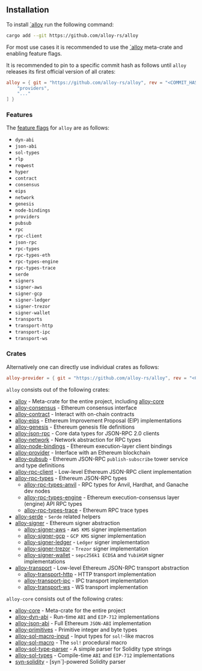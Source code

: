 ## Installation

To install [`alloy](https://github.com/alloy-rs/alloy) run the following command:

```sh
cargo add --git https://github.com/alloy-rs/alloy
```

For most use cases it is recommended to use the [`alloy](https://github.com/alloy-rs/alloy/tree/main/crates/alloy) meta-crate and enabling feature flags.

It is recommended to pin to a specific commit hash as follows until `alloy` releases its first official version of all crates:

```toml
alloy = { git = "https://github.com/alloy-rs/alloy", rev = "<COMMIT_HASH>", features = [
    "providers",
    "..."
] }
```

### Features

The [feature flags](https://github.com/alloy-rs/alloy/blob/main/crates/alloy/src/lib.rs) for `alloy` are as follows:

- `dyn-abi`
- `json-abi`
- `sol-types`
- `rlp`
- `reqwest`
- `hyper`
- `contract`
- `consensus`
- `eips`
- `network`
- `genesis`
- `node-bindings`
- `providers`
- `pubsub`
- `rpc`
- `rpc-client`
- `json-rpc`
- `rpc-types`
- `rpc-types-eth`
- `rpc-types-engine`
- `rpc-types-trace`
- `serde`
- `signers`
- `signer-aws`
- `signer-gcp`
- `signer-ledger`
- `signer-trezor`
- `signer-wallet`
- `transports`
- `transport-http`
- `transport-ipc`
- `transport-ws`

### Crates

Alternatively one can directly use individual crates as follows:

```toml
alloy-provider = { git = "https://github.com/alloy-rs/alloy", rev = "<COMMIT_HASH>" }
```

`alloy` consists out of the following crates:

- [alloy](https://github.com/alloy-rs/alloy/tree/main/crates/alloy) - Meta-crate for the entire project, including [alloy-core](https://github.com/alloy-rs/core/tree/main/crates/core)
- [alloy-consensus](https://github.com/alloy-rs/alloy/tree/main/crates/consensus) - Ethereum consensus interface
- [alloy-contract](https://github.com/alloy-rs/alloy/tree/main/crates/contract) - Interact with on-chain contracts
- [alloy-eips](https://github.com/alloy-rs/alloy/tree/main/crates/eips) - Ethereum Improvement Proposal (EIP) implementations
- [alloy-genesis](https://github.com/alloy-rs/alloy/tree/main/crates/genesis) - Ethereum genesis file definitions
- [alloy-json-rpc](https://github.com/alloy-rs/alloy/tree/main/crates/json-rpc) - Core data types for JSON-RPC 2.0 clients
- [alloy-network](https://github.com/alloy-rs/alloy/tree/main/crates/network) - Network abstraction for RPC types
- [alloy-node-bindings](https://github.com/alloy-rs/alloy/tree/main/crates/node-bindings) - Ethereum execution-layer client bindings
- [alloy-provider](https://github.com/alloy-rs/alloy/tree/main/crates/provider) - Interface with an Ethereum blockchain
- [alloy-pubsub](https://github.com/alloy-rs/alloy/tree/main/crates/pubsub) - Ethereum JSON-RPC `publish-subscribe` tower service and type definitions
- [alloy-rpc-client](https://github.com/alloy-rs/alloy/tree/main/crates/rpc-client) - Low-level Ethereum JSON-RPC client implementation
- [alloy-rpc-types](https://github.com/alloy-rs/alloy/tree/main/crates/rpc-types) - Ethereum JSON-RPC types
  - [alloy-rpc-types-anvil](https://github.com/alloy-rs/alloy/tree/main/crates/rpc-types-anvil) - RPC types for Anvil, Hardhat, and Ganache dev nodes
  - [alloy-rpc-types-engine](https://github.com/alloy-rs/alloy/tree/main/crates/rpc-types-engine) - Ethereum execution-consensus layer (engine) API RPC types
  - [alloy-rpc-types-trace](https://github.com/alloy-rs/alloy/tree/main/crates/rpc-types-trace) - Ethereum RPC trace types
- [alloy-serde](https://github.com/alloy-rs/alloy/tree/main/crates/serde) - `Serde` related helpers
- [alloy-signer](https://github.com/alloy-rs/alloy/tree/main/crates/signer) - Ethereum signer abstraction
  - [alloy-signer-aws]( https://github.com/alloy-rs/alloy/tree/main/crates/signer-aws) - `AWS KMS` signer implementation
  - [alloy-signer-gcp](https://github.com/alloy-rs/alloy/tree/main/crates/signer-gcp) - `GCP KMS` signer implementation
  - [alloy-signer-ledger](https://github.com/alloy-rs/alloy/tree/main/crates/signer-ledger) - `Ledger` signer implementation
  - [alloy-signer-trezor](https://github.com/alloy-rs/alloy/tree/main/crates/signer-trezor) - `Trezor` signer implementation
  - [alloy-signer-wallet](https://github.com/alloy-rs/alloy/tree/main/crates/signer-wallet) - `sepc256k1 ECDSA` and `YubiHSM` signer implementations
- [alloy-transport](https://github.com/alloy-rs/alloy/tree/main/crates/transport) - Low-level Ethereum JSON-RPC transport abstraction
  - [alloy-transport-http](https://github.com/alloy-rs/alloy/tree/main/crates/transport-http) - HTTP transport implementation
  - [alloy-transport-ipc](https://github.com/alloy-rs/alloy/tree/main/crates/transport-ipc) - IPC transport implementation
  - [alloy-transport-ws](https://github.com/alloy-rs/alloy/tree/main/crates/transport-ws) - WS transport implementation

`alloy-core` consists out of the following crates:

- [alloy-core](https://github.com/alloy-rs/core/tree/main/crates/core) - Meta-crate for the entire project
- [alloy-dyn-abi](https://github.com/alloy-rs/core/tree/main/crates/dyn-abi) - Run-time `ABI` and `EIP-712` implementations
- [alloy-json-abi](https://github.com/alloy-rs/core/tree/main/crates/json-abi) - Full Ethereum `JSON-ABI` implementation
- [alloy-primitives](https://github.com/alloy-rs/core/tree/main/crates/primitives) - Primitive integer and byte types
- [alloy-sol-macro-input](https://github.com/alloy-rs/core/tree/main/crates/sol-macro-input) - Input types for `sol!`-like macros
- [alloy-sol-macro](https://github.com/alloy-rs/core/tree/main/crates/sol-macro) - The `sol!` procedural macro
- [alloy-sol-type-parser](https://github.com/alloy-rs/core/tree/main/crates/sol-type-parser) - A simple parser for Solidity type strings
- [alloy-sol-types](https://github.com/alloy-rs/core/tree/main/crates/sol-types) - Compile-time `ABI` and `EIP-712` implementations
- [syn-solidity](https://github.com/alloy-rs/core/tree/main/crates/syn-solidity) - [syn`]-powered Solidity parser
